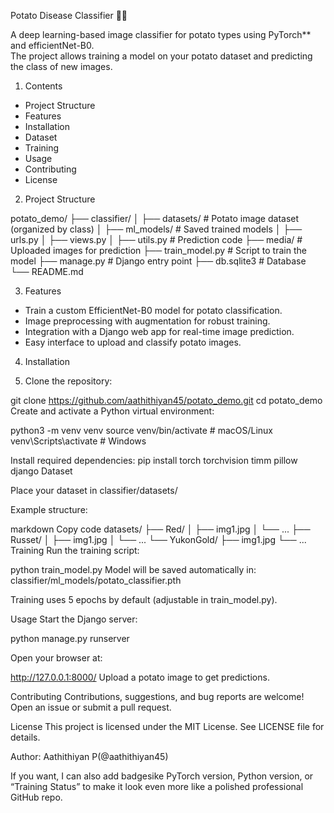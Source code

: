 Potato Disease Classifier 🍟🌱

A deep learning-based image classifier for potato types using PyTorch** and efficientNet-B0.  
The project allows training a model on your potato dataset and predicting the class of new images.

1. Contents

- Project Structure
- Features
- Installation
- Dataset
- Training
- Usage
- Contributing
- License

2. Project Structure

potato_demo/
├── classifier/
│ ├── datasets/ # Potato image dataset (organized by class)
│ ├── ml_models/ # Saved trained models
│ ├── urls.py
│ ├── views.py
│ ├── utils.py # Prediction code
├── media/ # Uploaded images for prediction
├── train_model.py # Script to train the model
├── manage.py # Django entry point
├── db.sqlite3 # Database
└── README.md

3. Features

- Train a custom EfficientNet-B0 model for potato classification.
- Image preprocessing with augmentation for robust training.
- Integration with a Django web app for real-time image prediction.
- Easy interface to upload and classify potato images.

4. Installation

1. Clone the repository:

git clone https://github.com/aathithiyan45/potato_demo.git
cd potato_demo
Create and activate a Python virtual environment:

python3 -m venv venv
source venv/bin/activate   # macOS/Linux
venv\Scripts\activate      # Windows

Install required dependencies:
pip install torch torchvision timm pillow django
Dataset

Place your dataset in classifier/datasets/

Example structure:

markdown
Copy code
datasets/
├── Red/
│   ├── img1.jpg
│   └── ...
├── Russet/
│   ├── img1.jpg
│   └── ...
└── YukonGold/
    ├── img1.jpg
    └── ...
Training
Run the training script:

python train_model.py
Model will be saved automatically in:
classifier/ml_models/potato_classifier.pth

Training uses 5 epochs by default (adjustable in train_model.py).

Usage
Start the Django server:

python manage.py runserver

Open your browser at:

http://127.0.0.1:8000/
Upload a potato image to get predictions.

Contributing
Contributions, suggestions, and bug reports are welcome!
Open an issue or submit a pull request.

License
This project is licensed under the MIT License. See LICENSE file for details.

Author: Aathithiyan P(@aathithiyan45)

If you want, I can also add badgesike PyTorch version, Python version, or “Training Status” to make it look even more like a polished professional GitHub repo.  







